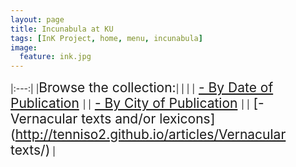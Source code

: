```yaml
---
layout: page
title: Incunabula at KU
tags: [InK Project, home, menu, incunabula]
image:
  feature: ink.jpg
---
```

|:---:|
|<span style="font-size:1.5em;">Browse the collection:</span>|
|&nbsp;|
|<span style="font-size:1.5em;">  [- By Date of Publication](http://tenniso2.github.io/date/)  </span>|
|<span style="font-size:1.5em;">  [- By City of Publication](http://tenniso2.github.io/city/)  </span>|
|<span style="font-size:1.5em;">  [- Vernacular texts and/or lexicons](http://tenniso2.github.io/articles/Vernacular texts/)</span>  |




